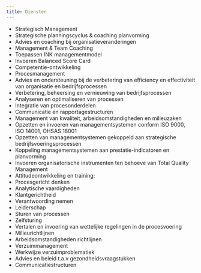 ```yaml
---
title: Diensten
---
```


* Strategisch Management
* Strategische planningscyclus & coaching planvorming 
* Advies en coaching bij organisatieveranderingen 
* Management & Team Coaching  
* Toepassen INK managementmodel 
* Invoeren Balanced Score Card  
* Competentie-ontwikkeling
* Procesmanagement
* Advies en ondersteuning bij de verbetering van efficiency en effectiviteit van organisatie en bedrijfsprocessen  
* Verbetering, beheersing en vernieuwing van bedrijfsprocessen  
* Analyseren en optimaliseren van processen  
* Integratie van procesonderdelen 
* Communicatie en rapportagestructuren  
* Management van kwaliteit, arbeidsomstandigheden en milieuzaken
* Opzetten en invoeren van managementsystemen conform ISO 9000, ISO 14001, OHSAS 18001  
* Opzetten van managementsystemen gekoppeld aan strategische bedrijfsvoeringsprocessen 
* Koppeling managementsystemen aan prestatie-indicatoren en planvorming 
* Invoeren organisatorische instrumenten ten behoeve van Total Quality Management 
* Attitudeontwikkeling en training: 
* Procesgericht denken 
* Analytische vaardigheden 
* Klantgerichtheid 
* Verantwoording nemen 
* Leiderschap 
* Sturen van processen 
* Zelfsturing
* Vertalen en invoering van wettelijke regelingen in de procesvoering 
* Milieurichtlijnen 
* Arbeidsomstandigheden richtlijnen
* Verzuimmanagement
* Werkwijze verzuimproblematiek 
* Advies en beleid t.a.v gezondheidsvraagstukken 
* Communicatiestructuren  